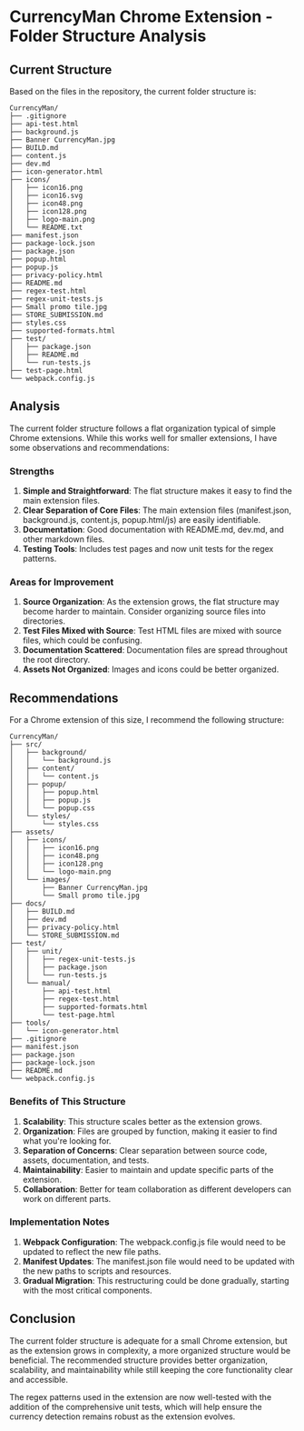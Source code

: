 # CurrencyMan Chrome Extension - Folder Structure Analysis

## Current Structure

Based on the files in the repository, the current folder structure is:

```
CurrencyMan/
├── .gitignore
├── api-test.html
├── background.js
├── Banner CurrencyMan.jpg
├── BUILD.md
├── content.js
├── dev.md
├── icon-generator.html
├── icons/
│   ├── icon16.png
│   ├── icon16.svg
│   ├── icon48.png
│   ├── icon128.png
│   ├── logo-main.png
│   └── README.txt
├── manifest.json
├── package-lock.json
├── package.json
├── popup.html
├── popup.js
├── privacy-policy.html
├── README.md
├── regex-test.html
├── regex-unit-tests.js
├── Small promo tile.jpg
├── STORE_SUBMISSION.md
├── styles.css
├── supported-formats.html
├── test/
│   ├── package.json
│   ├── README.md
│   └── run-tests.js
├── test-page.html
└── webpack.config.js
```

## Analysis

The current folder structure follows a flat organization typical of simple Chrome extensions. While this works well for smaller extensions, I have some observations and recommendations:

### Strengths

1. **Simple and Straightforward**: The flat structure makes it easy to find the main extension files.
2. **Clear Separation of Core Files**: The main extension files (manifest.json, background.js, content.js, popup.html/js) are easily identifiable.
3. **Documentation**: Good documentation with README.md, dev.md, and other markdown files.
4. **Testing Tools**: Includes test pages and now unit tests for the regex patterns.

### Areas for Improvement

1. **Source Organization**: As the extension grows, the flat structure may become harder to maintain. Consider organizing source files into directories.
2. **Test Files Mixed with Source**: Test HTML files are mixed with source files, which could be confusing.
3. **Documentation Scattered**: Documentation files are spread throughout the root directory.
4. **Assets Not Organized**: Images and icons could be better organized.

## Recommendations

For a Chrome extension of this size, I recommend the following structure:

```
CurrencyMan/
├── src/
│   ├── background/
│   │   └── background.js
│   ├── content/
│   │   └── content.js
│   ├── popup/
│   │   ├── popup.html
│   │   ├── popup.js
│   │   └── popup.css
│   └── styles/
│       └── styles.css
├── assets/
│   ├── icons/
│   │   ├── icon16.png
│   │   ├── icon48.png
│   │   ├── icon128.png
│   │   └── logo-main.png
│   └── images/
│       ├── Banner CurrencyMan.jpg
│       └── Small promo tile.jpg
├── docs/
│   ├── BUILD.md
│   ├── dev.md
│   ├── privacy-policy.html
│   └── STORE_SUBMISSION.md
├── test/
│   ├── unit/
│   │   ├── regex-unit-tests.js
│   │   ├── package.json
│   │   └── run-tests.js
│   └── manual/
│       ├── api-test.html
│       ├── regex-test.html
│       ├── supported-formats.html
│       └── test-page.html
├── tools/
│   └── icon-generator.html
├── .gitignore
├── manifest.json
├── package.json
├── package-lock.json
├── README.md
└── webpack.config.js
```

### Benefits of This Structure

1. **Scalability**: This structure scales better as the extension grows.
2. **Organization**: Files are grouped by function, making it easier to find what you're looking for.
3. **Separation of Concerns**: Clear separation between source code, assets, documentation, and tests.
4. **Maintainability**: Easier to maintain and update specific parts of the extension.
5. **Collaboration**: Better for team collaboration as different developers can work on different parts.

### Implementation Notes

1. **Webpack Configuration**: The webpack.config.js file would need to be updated to reflect the new file paths.
2. **Manifest Updates**: The manifest.json file would need to be updated with the new paths to scripts and resources.
3. **Gradual Migration**: This restructuring could be done gradually, starting with the most critical components.

## Conclusion

The current folder structure is adequate for a small Chrome extension, but as the extension grows in complexity, a more organized structure would be beneficial. The recommended structure provides better organization, scalability, and maintainability while still keeping the core functionality clear and accessible.

The regex patterns used in the extension are now well-tested with the addition of the comprehensive unit tests, which will help ensure the currency detection remains robust as the extension evolves.
